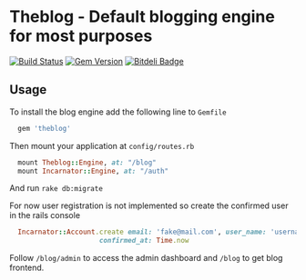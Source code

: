 # Theblog - Default blogging engine for most purposes

[![Build Status](https://travis-ci.org/kont-noor/Theblog.svg?branch=master)](https://travis-ci.org/kont-noor/Theblog)
[![Gem Version](https://badge.fury.io/rb/theblog.svg)](https://badge.fury.io/rb/theblog)
[![Bitdeli Badge](https://d2weczhvl823v0.cloudfront.net/kont-noor/theblog/trend.png)](https://bitdeli.com/free "Bitdeli Badge")

## Usage

To install the blog engine add the following line to `Gemfile`

```ruby
  gem 'theblog'
```

Then mount your application at `config/routes.rb`

```ruby
  mount Theblog::Engine, at: "/blog"
  mount Incarnator::Engine, at: "/auth"
```

And run `rake db:migrate`

For now user registration is not implemented so create the confirmed user in the rails console

```ruby
  Incarnator::Account.create email: 'fake@mail.com', user_name: 'username', password: 'password',
                      confirmed_at: Time.now
```

Follow `/blog/admin` to access the admin dashboard and `/blog` to get blog frontend.
